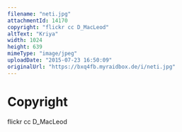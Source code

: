 ```yaml
---
filename: "neti.jpg"
attachmentId: 14170
copyright: "flickr cc D_MacLeod"
altText: "Kriya"
width: 1024
height: 639
mimeType: "image/jpeg"
uploadDate: "2015-07-23 16:50:09"
originalUrl: "https://bxq4fb.myraidbox.de/i/neti.jpg"
---
```


# Copyright

flickr cc D_MacLeod

